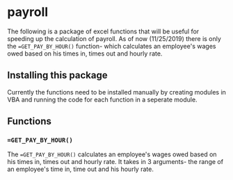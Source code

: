 # payroll

The following is a package of excel functions that will be useful for speeding up the calculation of payroll. As of now (11/25/2019) there is only the `=GET_PAY_BY_HOUR()` function- which calculates an employee's wages owed based on his times in, times out and hourly rate.

## Installing this package

Currently the functions need to be installed manually by creating modules in VBA and running the code for each function in a seperate module.

## Functions

### `=GET_PAY_BY_HOUR()`

The `=GET_PAY_BY_HOUR()` calculates an employee's wages owed based on his times in, times out and hourly rate. It takes in 3 arguments- the range of an employee's time in, time out and his hourly rate.



